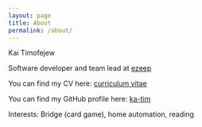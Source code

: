 ```yaml
---
layout: page
title: About
permalink: /about/
---
```


Kai Timofejew

Software developer and team lead at [ezeep](https://ezeep.com/)

You can find my CV here:
[curriculum vitae](https://github.com/ka-tim/cv)

You can find my GitHub profile here:
[ka-tim](https://github.com/ka-tim)

Interests:
Bridge (card game), home automation, reading